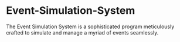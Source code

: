 # Event-Simulation-System
The Event Simulation System is a sophisticated program meticulously crafted to simulate and manage a myriad of events seamlessly.
